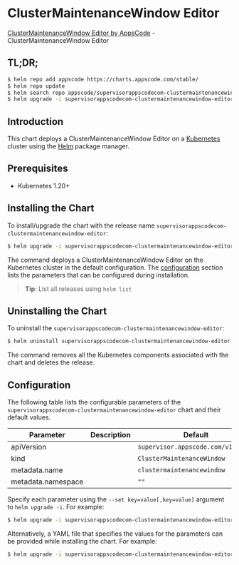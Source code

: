 # ClusterMaintenanceWindow Editor

[ClusterMaintenanceWindow Editor by AppsCode](https://appscode.com) - ClusterMaintenanceWindow Editor

## TL;DR;

```bash
$ helm repo add appscode https://charts.appscode.com/stable/
$ helm repo update
$ helm search repo appscode/supervisorappscodecom-clustermaintenancewindow-editor --version=v0.16.0
$ helm upgrade -i supervisorappscodecom-clustermaintenancewindow-editor appscode/supervisorappscodecom-clustermaintenancewindow-editor -n default --create-namespace --version=v0.16.0
```

## Introduction

This chart deploys a ClusterMaintenanceWindow Editor on a [Kubernetes](http://kubernetes.io) cluster using the [Helm](https://helm.sh) package manager.

## Prerequisites

- Kubernetes 1.20+

## Installing the Chart

To install/upgrade the chart with the release name `supervisorappscodecom-clustermaintenancewindow-editor`:

```bash
$ helm upgrade -i supervisorappscodecom-clustermaintenancewindow-editor appscode/supervisorappscodecom-clustermaintenancewindow-editor -n default --create-namespace --version=v0.16.0
```

The command deploys a ClusterMaintenanceWindow Editor on the Kubernetes cluster in the default configuration. The [configuration](#configuration) section lists the parameters that can be configured during installation.

> **Tip**: List all releases using `helm list`

## Uninstalling the Chart

To uninstall the `supervisorappscodecom-clustermaintenancewindow-editor`:

```bash
$ helm uninstall supervisorappscodecom-clustermaintenancewindow-editor -n default
```

The command removes all the Kubernetes components associated with the chart and deletes the release.

## Configuration

The following table lists the configurable parameters of the `supervisorappscodecom-clustermaintenancewindow-editor` chart and their default values.

|     Parameter      | Description |                    Default                    |
|--------------------|-------------|-----------------------------------------------|
| apiVersion         |             | <code>supervisor.appscode.com/v1alpha1</code> |
| kind               |             | <code>ClusterMaintenanceWindow</code>         |
| metadata.name      |             | <code>clustermaintenancewindow</code>         |
| metadata.namespace |             | <code>""</code>                               |


Specify each parameter using the `--set key=value[,key=value]` argument to `helm upgrade -i`. For example:

```bash
$ helm upgrade -i supervisorappscodecom-clustermaintenancewindow-editor appscode/supervisorappscodecom-clustermaintenancewindow-editor -n default --create-namespace --version=v0.16.0 --set apiVersion=supervisor.appscode.com/v1alpha1
```

Alternatively, a YAML file that specifies the values for the parameters can be provided while
installing the chart. For example:

```bash
$ helm upgrade -i supervisorappscodecom-clustermaintenancewindow-editor appscode/supervisorappscodecom-clustermaintenancewindow-editor -n default --create-namespace --version=v0.16.0 --values values.yaml
```

